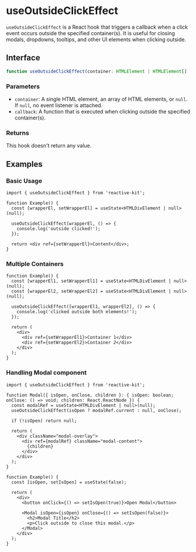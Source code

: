 # useOutsideClickEffect

`useOutsideClickEffect` is a React hook that triggers a callback when a click event occurs outside the specified container(s).
It is useful for closing modals, dropdowns, tooltips, and other UI elements when clicking outside.

## Interface

```ts
function useOutsideClickEffect(container: HTMLElement | HTMLElement[] | null, callback: () => void): void;
```

### Parameters

- `container`: A single HTML element, an array of HTML elements, or `null`.  
  If `null`, no event listener is attached.
- `callback`: A function that is executed when clicking outside the specified container(s).

### Returns

This hook doesn't return any value.

## Examples

### Basic Usage

```tsx
import { useOutsideClickEffect } from 'reactive-kit';

function Example() {
  const [wrapperEl, setWrapperEl] = useState<HTMLDivElement | null>(null);

  useOutsideClickEffect(wrapperEl, () => {
    console.log('outside clicked!');
  });

  return <div ref={setWrapperEl}>Content</div>;
}
```

### Multiple Containers

```tsx
function Example() {
  const [wrapperEl1, setWrapperEl1] = useState<HTMLDivElement | null>(null);
  const [wrapperEl2, setWrapperEl2] = useState<HTMLDivElement | null>(null);

  useOutsideClickEffect([wrapperEl1, wrapperEl2], () => {
    console.log('clicked outside both elements!');
  });

  return (
    <div>
      <div ref={setWrapperEl1}>Container 1</div>
      <div ref={setWrapperEl2}>Container 2</div>
    </div>
  );
}
```

### Handling Modal component

```tsx
import { useOutsideClickEffect } from 'reactive-kit';

function Modal({ isOpen, onClose, children }: { isOpen: boolean; onClose: () => void; children: React.ReactNode }) {
  const modalRef = useState<HTMLDivElement | null>(null);
  useOutsideClickEffect(isOpen ? modalRef.current : null, onClose);

  if (!isOpen) return null;

  return (
    <div className="modal-overlay">
      <div ref={modalRef} className="modal-content">
        {children}
      </div>
    </div>
  );
}

function Example() {
  const [isOpen, setIsOpen] = useState(false);

  return (
    <div>
      <button onClick={() => setIsOpen(true)}>Open Modal</button>

      <Modal isOpen={isOpen} onClose={() => setIsOpen(false)}>
        <h2>Modal Title</h2>
        <p>Click outside to close this modal.</p>
      </Modal>
    </div>
  );
}
```
